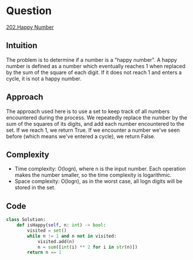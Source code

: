 # Question

[202.Happy Number](https://leetcode.com/problems/happy-number/description/)

## Intuition

The problem is to determine if a number is a "happy number". A happy number is defined as a number which eventually reaches 1 when replaced by the sum of the square of each digit. If it does not reach 1 and enters a cycle, it is not a happy number.

## Approach

The approach used here is to use a set to keep track of all numbers encountered during the process. We repeatedly replace the number by the sum of the squares of its digits, and add each number encountered to the set. If we reach 1, we return True. If we encounter a number we've seen before (which means we've entered a cycle), we return False.

## Complexity

- Time complexity: O(logn), where n is the input number. Each operation makes the number smaller, so the time complexity is logarithmic.
- Space complexity: O(logn), as in the worst case, all logn digits will be stored in the set.

## Code

```python
class Solution:
    def isHappy(self, n: int) -> bool:
        visited = set()
        while n != 1 and n not in visited:
            visited.add(n)
            n = sum([int(i) ** 2 for i in str(n)])
        return n == 1

```
